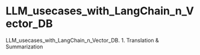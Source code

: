# LLM_usecases_with_LangChain_n_Vector_DB
LLM_usecases_with_LangChain_n_Vector_DB. 1. Translation &amp; Summarization
